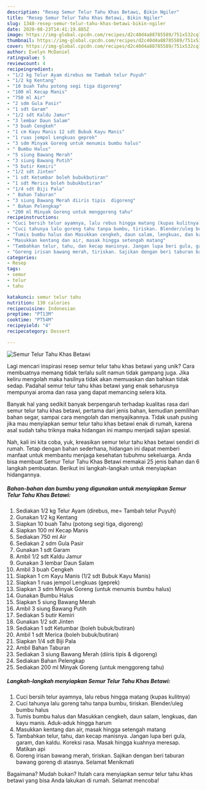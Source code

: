 ```yaml
---
description: "Resep Semur Telur Tahu Khas Betawi, Bikin Ngiler"
title: "Resep Semur Telur Tahu Khas Betawi, Bikin Ngiler"
slug: 1348-resep-semur-telur-tahu-khas-betawi-bikin-ngiler
date: 2020-08-23T14:41:19.885Z
image: https://img-global.cpcdn.com/recipes/d2c40d4a88785589/751x532cq70/semur-telur-tahu-khas-betawi-foto-resep-utama.jpg
thumbnail: https://img-global.cpcdn.com/recipes/d2c40d4a88785589/751x532cq70/semur-telur-tahu-khas-betawi-foto-resep-utama.jpg
cover: https://img-global.cpcdn.com/recipes/d2c40d4a88785589/751x532cq70/semur-telur-tahu-khas-betawi-foto-resep-utama.jpg
author: Evelyn McDaniel
ratingvalue: 5
reviewcount: 4
recipeingredient:
- "1/2 kg Telur Ayam direbus me Tambah telur Puyuh"
- "1/2 kg Kentang"
- "10 buah Tahu potong segi tiga digoreng"
- "100 ml Kecap Manis"
- "750 ml Air"
- "2 sdm Gula Pasir"
- "1 sdt Garam"
- "1/2 sdt Kaldu Jamur"
- "3 lembar Daun Salam"
- "3 buah Cengkeh"
- "1 cm Kayu Manis 12 sdt Bubuk Kayu Manis"
- "1 ruas jempol Lengkuas geprek"
- "3 sdm Minyak Goreng untuk menumis bumbu halus"
- " Bumbu Halus"
- "5 siung Bawang Merah"
- "3 siung Bawang Putih"
- "5 butir Kemiri"
- "1/2 sdt Jinten"
- "1 sdt Ketumbar boleh bubukbutiran"
- "1 sdt Merica boleh bubukbutiran"
- "1/4 sdt Biji Pala"
- " Bahan Taburan"
- "3 siung Bawang Merah diiris tipis  digoreng"
- " Bahan Pelengkap"
- "200 ml Minyak Goreng untuk menggoreng tahu"
recipeinstructions:
- "Cuci bersih telur ayamnya, lalu rebus hingga matang (kupas kulitnya)"
- "Cuci tahunya lalu goreng tahu tanpa bumbu, tiriskan. Blender/uleg bumbu halus"
- "Tumis bumbu halus dan Masukkan cengkeh, daun salam, lengkuas, dan kayu manis. Aduk-aduk hingga harum"
- "Masukkan kentang dan air, masak hingga setengah matang"
- "Tambahkan telur, tahu, dan kecap manisnya. Jangan lupa beri gula, garam, dan kaldu. Koreksi rasa. Masak hingga kuahnya meresap. Matikan api"
- "Goreng irisan bawang merah, tiriskan. Sajikan dengan beri taburan bawang goreng di atasnya. Selamat Menikmati"
categories:
- Resep
tags:
- semur
- telur
- tahu

katakunci: semur telur tahu 
nutrition: 130 calories
recipecuisine: Indonesian
preptime: "PT13M"
cooktime: "PT54M"
recipeyield: "4"
recipecategory: Dessert

---
```



![Semur Telur Tahu Khas Betawi](https://img-global.cpcdn.com/recipes/d2c40d4a88785589/751x532cq70/semur-telur-tahu-khas-betawi-foto-resep-utama.jpg)

Lagi mencari inspirasi resep semur telur tahu khas betawi yang unik? Cara membuatnya memang tidak terlalu sulit namun tidak gampang juga. Jika keliru mengolah maka hasilnya tidak akan memuaskan dan bahkan tidak sedap. Padahal semur telur tahu khas betawi yang enak seharusnya mempunyai aroma dan rasa yang dapat memancing selera kita.

Banyak hal yang sedikit banyak berpengaruh terhadap kualitas rasa dari semur telur tahu khas betawi, pertama dari jenis bahan, kemudian pemilihan bahan segar, sampai cara mengolah dan menyajikannya. Tidak usah pusing jika mau menyiapkan semur telur tahu khas betawi enak di rumah, karena asal sudah tahu triknya maka hidangan ini mampu menjadi sajian spesial.




Nah, kali ini kita coba, yuk, kreasikan semur telur tahu khas betawi sendiri di rumah. Tetap dengan bahan sederhana, hidangan ini dapat memberi manfaat untuk membantu menjaga kesehatan tubuhmu sekeluarga. Anda bisa membuat Semur Telur Tahu Khas Betawi memakai 25 jenis bahan dan 6 langkah pembuatan. Berikut ini langkah-langkah untuk menyiapkan hidangannya.

<!--inarticleads1-->

##### Bahan-bahan dan bumbu yang digunakan untuk menyiapkan Semur Telur Tahu Khas Betawi:

1. Sediakan 1/2 kg Telur Ayam (direbus, me= Tambah telur Puyuh)
1. Gunakan 1/2 kg Kentang
1. Siapkan 10 buah Tahu (potong segi tiga, digoreng)
1. Siapkan 100 ml Kecap Manis
1. Sediakan 750 ml Air
1. Sediakan 2 sdm Gula Pasir
1. Gunakan 1 sdt Garam
1. Ambil 1/2 sdt Kaldu Jamur
1. Gunakan 3 lembar Daun Salam
1. Ambil 3 buah Cengkeh
1. Siapkan 1 cm Kayu Manis (1/2 sdt Bubuk Kayu Manis)
1. Siapkan 1 ruas jempol Lengkuas (geprek)
1. Siapkan 3 sdm Minyak Goreng (untuk menumis bumbu halus)
1. Gunakan  Bumbu Halus
1. Siapkan 5 siung Bawang Merah
1. Ambil 3 siung Bawang Putih
1. Sediakan 5 butir Kemiri
1. Gunakan 1/2 sdt Jinten
1. Sediakan 1 sdt Ketumbar (boleh bubuk/butiran)
1. Ambil 1 sdt Merica (boleh bubuk/butiran)
1. Siapkan 1/4 sdt Biji Pala
1. Ambil  Bahan Taburan
1. Sediakan 3 siung Bawang Merah (diiris tipis &amp; digoreng)
1. Sediakan  Bahan Pelengkap
1. Sediakan 200 ml Minyak Goreng (untuk menggoreng tahu)




<!--inarticleads2-->

##### Langkah-langkah menyiapkan Semur Telur Tahu Khas Betawi:

1. Cuci bersih telur ayamnya, lalu rebus hingga matang (kupas kulitnya)
1. Cuci tahunya lalu goreng tahu tanpa bumbu, tiriskan. Blender/uleg bumbu halus
1. Tumis bumbu halus dan Masukkan cengkeh, daun salam, lengkuas, dan kayu manis. Aduk-aduk hingga harum
1. Masukkan kentang dan air, masak hingga setengah matang
1. Tambahkan telur, tahu, dan kecap manisnya. Jangan lupa beri gula, garam, dan kaldu. Koreksi rasa. Masak hingga kuahnya meresap. Matikan api
1. Goreng irisan bawang merah, tiriskan. Sajikan dengan beri taburan bawang goreng di atasnya. Selamat Menikmati




Bagaimana? Mudah bukan? Itulah cara menyiapkan semur telur tahu khas betawi yang bisa Anda lakukan di rumah. Selamat mencoba!
